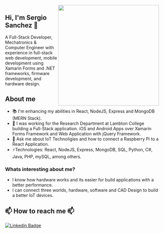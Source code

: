 <img align="right" src="https://github.com/sergiosanchezs/sergiosanchezs/blob/master/img/illustration2.svg" width="330"/>

## Hi, I'm Sergio Sanchez 👋

A Full-Stack Developer, Mechatronics & Computer Engineer with experience in full-stack web development, mobile development using Xamarin Forms and .NET frameworks, firmware development, and hardware design.

## About me

- 📚 I'm enhancing my abilities in React, NodeJS, Express and MongoDB (MERN Stack).
- 🔭 I was working for the Research Department at Lambton College building a Full-Stack application. iOS and Android Apps over Xamarin Forms Framework and Web Application with jQuery Framework.
- 💬 Ask me about IoT Technoligies and how to connect a Raspberry Pi to a React Application.
- ⚡Technologies: React, NodeJS, Express, MongoDB, SQL, Python, C#, Java, PHP, mySQL, among others.

### Whats interesting about me?

- I know how hardware works and its easier for build applications with a better performance.
- I can connect three worlds, hardware, software and CAD Design to build a better IoT devices.

## 📫 How to reach me 📫

[![Linkedin Badge](https://img.shields.io/badge/-sergiosanchezs-blue?style=flat-square&logo=Linkedin&logoColor=white&link=https://www.linkedin.com/in/sergio-sanchezs/)](https://www.linkedin.com/in/sergio-sanchezs/)

<!--
**sergiosanchezs/sergiosanchezs** is a ✨ _special_ ✨ repository because its `README.md` (this file) appears on your GitHub profile.

Here are some ideas to get you started:

- 🔭 I’m currently working on ...
- 🌱 I’m currently learning ...
- 👯 I’m looking to collaborate on ...
- 🤔 I’m looking for help with ...
- 💬 Ask me about ...
- 📫 How to reach me: ...
- 😄 Pronouns: ...
- ⚡ Fun fact: ...
-->
